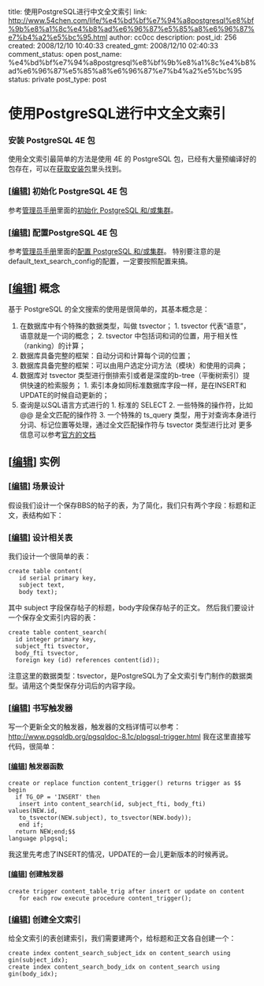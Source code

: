 title: 使用PostgreSQL进行中文全文索引
link: http://www.54chen.com/life/%e4%bd%bf%e7%94%a8postgresql%e8%bf%9b%e8%a1%8c%e4%b8%ad%e6%96%87%e5%85%a8%e6%96%87%e7%b4%a2%e5%bc%95.html
author: cc0cc
description: 
post_id: 256
created: 2008/12/10 10:40:33
created_gmt: 2008/12/10 02:40:33
comment_status: open
post_name: %e4%bd%bf%e7%94%a8postgresql%e8%bf%9b%e8%a1%8c%e4%b8%ad%e6%96%87%e5%85%a8%e6%96%87%e7%b4%a2%e5%bc%95
status: private
post_type: post

# 使用PostgreSQL进行中文全文索引

### 安装 PostgreSQL 4E 包

使用全文索引最简单的方法是使用 4E 的 PostgreSQL 包，已经有大量预编译好的包存在，可以在[获取安装包](http://10.62.164.49/wiki/index.php/%E8%8E%B7%E5%8F%96%E5%AE%89%E8%A3%85%E5%8C%85)里头找到。 

### [[编辑](http://10.62.164.49/wiki/index.php?title=%E4%BD%BF%E7%94%A8PostgreSQL%E8%BF%9B%E8%A1%8C%E4%B8%AD%E6%96%87%E5%85%A8%E6%96%87%E7%B4%A2%E5%BC%95&action=edit&section=3)] 初始化 PostgreSQL 4E 包

参考[管理员手册](http://10.62.164.49/wiki/index.php/%E7%AE%A1%E7%90%86%E5%91%98%E6%89%8B%E5%86%8C)里面的[初始化 PostgreSQL 和/或集群](http://10.62.164.49/wiki/index.php/%E5%88%9D%E5%A7%8B%E5%8C%96_PostgreSQL_%E5%92%8C/%E6%88%96%E9%9B%86%E7%BE%A4)。 

### [[编辑](http://10.62.164.49/wiki/index.php?title=%E4%BD%BF%E7%94%A8PostgreSQL%E8%BF%9B%E8%A1%8C%E4%B8%AD%E6%96%87%E5%85%A8%E6%96%87%E7%B4%A2%E5%BC%95&action=edit&section=4)] 配置PostgreSQL 4E 包

参考[管理员手册](http://10.62.164.49/wiki/index.php/%E7%AE%A1%E7%90%86%E5%91%98%E6%89%8B%E5%86%8C)里面的[配置 PostgreSQL 和/或集群](http://10.62.164.49/wiki/index.php/%E9%85%8D%E7%BD%AE_PostgreSQL_%E5%92%8C/%E6%88%96%E9%9B%86%E7%BE%A4)。 特别要注意的是default_text_search_config的配置，一定要按照配置来搞。 

## [[编辑](http://10.62.164.49/wiki/index.php?title=%E4%BD%BF%E7%94%A8PostgreSQL%E8%BF%9B%E8%A1%8C%E4%B8%AD%E6%96%87%E5%85%A8%E6%96%87%E7%B4%A2%E5%BC%95&action=edit&section=5)] 概念

基于 PostgreSQL 的全文搜索的使用是很简单的，其基本概念是： 

  1. 在数据库中有个特殊的数据类型，叫做 tsvector； 
    1. tsvector 代表“语意”，语意就是一个词的概念；
    2. tsvector 中包括词和词的位置，用于相关性（ranking）的计算；
  2. 数据库具备完整的框架：自动分词和计算每个词的位置；
  3. 数据库具备完整的框架：可以由用户选定分词方法（模块）和使用的词典；
  4. 数据库对 tsvector 类型进行倒排索引或者是深度的b-tree（平衡树索引）提供快速的检索服务； 
    1. 索引本身如同标准数据库字段一样，是在INSERT和UPDATE的时候自动更新的；
  5. 查询是以SQL语言方式进行的 
    1. 标准的 SELECT
    2. 一些特殊的操作符，比如 @@ 是全文匹配的操作符
    3. 一个特殊的 ts_query 类型，用于对查询本身进行分词、标记位置等处理，通过全文匹配操作符与 tsvector 类型进行比对
更多信息可以参考[官方的文档](http://www.pgsqldb.org/mwiki/index.php/12._%E5%85%A8%E6%96%87%E6%90%9C%E7%B4%A2)

## [[编辑](http://10.62.164.49/wiki/index.php?title=%E4%BD%BF%E7%94%A8PostgreSQL%E8%BF%9B%E8%A1%8C%E4%B8%AD%E6%96%87%E5%85%A8%E6%96%87%E7%B4%A2%E5%BC%95&action=edit&section=6)] 实例

### [[编辑](http://10.62.164.49/wiki/index.php?title=%E4%BD%BF%E7%94%A8PostgreSQL%E8%BF%9B%E8%A1%8C%E4%B8%AD%E6%96%87%E5%85%A8%E6%96%87%E7%B4%A2%E5%BC%95&action=edit&section=7)] 场景设计

假设我们设计一个保存BBS的帖子的表，为了简化，我们只有两个字段：标题和正文，表结构如下： 

### [[编辑](http://10.62.164.49/wiki/index.php?title=%E4%BD%BF%E7%94%A8PostgreSQL%E8%BF%9B%E8%A1%8C%E4%B8%AD%E6%96%87%E5%85%A8%E6%96%87%E7%B4%A2%E5%BC%95&action=edit&section=8)] 设计相关表

我们设计一个很简单的表： 
    
    
    create table content(
       id serial primary key,
       subject text,
       body text);

其中 subject 字段保存帖子的标题，body字段保存帖子的正文。 然后我们要设计一个保存全文索引内容的表： 
    
    
    create table content_search(
      id integer primary key,
      subject_fti tsvector,
      body_fti tsvector,
      foreign key (id) references content(id));

注意这里的数据类型：tsvector，是PostgreSQL为了全文索引专门制作的数据类型。请用这个类型保存分词后的内容字段。 

### [[编辑](http://10.62.164.49/wiki/index.php?title=%E4%BD%BF%E7%94%A8PostgreSQL%E8%BF%9B%E8%A1%8C%E4%B8%AD%E6%96%87%E5%85%A8%E6%96%87%E7%B4%A2%E5%BC%95&action=edit&section=9)] 书写触发器

写一个更新全文的触发器，触发器的文档详情可以参考： <http://www.pgsqldb.org/pgsqldoc-8.1c/plpgsql-trigger.html> 我在这里直接写代码，很简单： 

#### [[编辑](http://10.62.164.49/wiki/index.php?title=%E4%BD%BF%E7%94%A8PostgreSQL%E8%BF%9B%E8%A1%8C%E4%B8%AD%E6%96%87%E5%85%A8%E6%96%87%E7%B4%A2%E5%BC%95&action=edit&section=10)] 触发器函数
    
    
    create or replace function content_trigger() returns trigger as $$
    begin
      if TG_OP = 'INSERT' then
       insert into content_search(id, subject_fti, body_fti) values(NEW.id,
       to_tsvector(NEW.subject), to_tsvector(NEW.body));
       end if;
      return NEW;end;$$
    language plpgsql;

我这里先考虑了INSERT的情况，UPDATE的一会儿更新版本的时候再说。 

#### [[编辑](http://10.62.164.49/wiki/index.php?title=%E4%BD%BF%E7%94%A8PostgreSQL%E8%BF%9B%E8%A1%8C%E4%B8%AD%E6%96%87%E5%85%A8%E6%96%87%E7%B4%A2%E5%BC%95&action=edit&section=11)] 创建触发器
    
    
    create trigger content_table_trig after insert or update on content 
       for each row execute procedure content_trigger();

### [[编辑](http://10.62.164.49/wiki/index.php?title=%E4%BD%BF%E7%94%A8PostgreSQL%E8%BF%9B%E8%A1%8C%E4%B8%AD%E6%96%87%E5%85%A8%E6%96%87%E7%B4%A2%E5%BC%95&action=edit&section=12)] 创建全文索引

给全文索引的表创建索引，我们需要建两个，给标题和正文各自创建一个： 
    
    
    create index content_search_subject_idx on content_search using gin(subject_idx);
    create index content_search_body_idx on content_search using gin(body_idx);